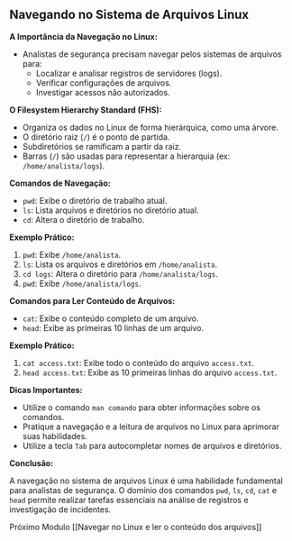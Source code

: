 ## Navegando no Sistema de Arquivos Linux

**A Importância da Navegação no Linux:**

- Analistas de segurança precisam navegar pelos sistemas de arquivos para:
    - Localizar e analisar registros de servidores (logs).
    - Verificar configurações de arquivos.
    - Investigar acessos não autorizados.

**O Filesystem Hierarchy Standard (FHS):**

- Organiza os dados no Linux de forma hierárquica, como uma árvore.
- O diretório raiz (`/`) é o ponto de partida.
- Subdiretórios se ramificam a partir da raiz.
- Barras (`/`) são usadas para representar a hierarquia (ex: `/home/analista/logs`).

**Comandos de Navegação:**

- `pwd`: Exibe o diretório de trabalho atual.
- `ls`: Lista arquivos e diretórios no diretório atual.
- `cd`: Altera o diretório de trabalho.

**Exemplo Prático:**

1. `pwd`: Exibe `/home/analista`.
2. `ls`: Lista os arquivos e diretórios em `/home/analista`.
3. `cd logs`: Altera o diretório para `/home/analista/logs`.
4. `pwd`: Exibe `/home/analista/logs`.

**Comandos para Ler Conteúdo de Arquivos:**

- `cat`: Exibe o conteúdo completo de um arquivo.
- `head`: Exibe as primeiras 10 linhas de um arquivo.

**Exemplo Prático:**

1. `cat access.txt`: Exibe todo o conteúdo do arquivo `access.txt`.
2. `head access.txt`: Exibe as 10 primeiras linhas do arquivo `access.txt`.

**Dicas Importantes:**

- Utilize o comando `man comando` para obter informações sobre os comandos.
- Pratique a navegação e a leitura de arquivos no Linux para aprimorar suas habilidades.
- Utilize a tecla `Tab` para autocompletar nomes de arquivos e diretórios.

**Conclusão:**

A navegação no sistema de arquivos Linux é uma habilidade fundamental para analistas de segurança. O domínio dos comandos `pwd`, `ls`, `cd`, `cat` e `head` permite realizar tarefas essenciais na análise de registros e investigação de incidentes.

Próximo Modulo [[Navegar no Linux e ler o conteúdo dos arquivos]]
